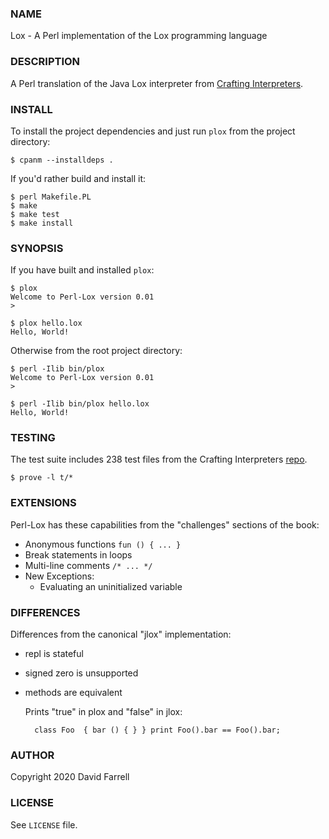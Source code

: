 ### NAME

Lox - A Perl implementation of the Lox programming language

### DESCRIPTION

A Perl translation of the Java Lox interpreter from
[Crafting Interpreters](https://craftinginterpreters.com/).

### INSTALL

To install the project dependencies and just run `plox` from the project
directory:

    $ cpanm --installdeps .

If you'd rather build and install it:

    $ perl Makefile.PL
    $ make
    $ make test
    $ make install

### SYNOPSIS

If you have built and installed `plox`:

    $ plox
    Welcome to Perl-Lox version 0.01
    >

    $ plox hello.lox
    Hello, World!

Otherwise from the root project directory:

    $ perl -Ilib bin/plox
    Welcome to Perl-Lox version 0.01
    >

    $ perl -Ilib bin/plox hello.lox
    Hello, World!

### TESTING

The test suite includes 238 test files from the Crafting Interpreters
[repo](https://github.com/munificent/craftinginterpreters).

    $ prove -l t/*

### EXTENSIONS

Perl-Lox has these capabilities from the "challenges" sections of the book:

- Anonymous functions `fun () { ... }`
- Break statements in loops
- Multi-line comments `/* ... */`
- New Exceptions:
    - Evaluating an uninitialized variable

### DIFFERENCES

Differences from the canonical "jlox" implementation:

- repl is stateful
- signed zero is unsupported
- methods are equivalent

    Prints "true" in plox and "false" in jlox:

        class Foo  { bar () { } } print Foo().bar == Foo().bar;

### AUTHOR

Copyright 2020 David Farrell

### LICENSE

See `LICENSE` file.
